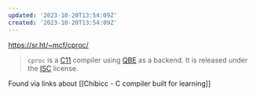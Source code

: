 ```yaml
---
updated: '2023-10-20T13:54:09Z'
created: '2023-10-20T13:54:09Z'
---
```

https://sr.ht/~mcf/cproc/

> `cproc` is a [C11](http://port70.net/~nsz/c/c11/n1570.html) compiler using [QBE](https://c9x.me/compile/) as a backend. It is released under the [ISC](https://git.sr.ht/~mcf/cproc/blob/master/LICENSE) license.

Found via links about [[Chibicc - C compiler built for learning]]